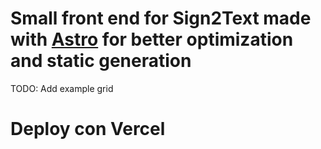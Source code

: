 # Small front end for Sign2Text made with [Astro](https://docs.astro.build/en/getting-started/) for better optimization and static generation

TODO: Add example grid

# Deploy con Vercel